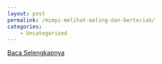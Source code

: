 ```yaml
---
layout: post
permalink: /mimpi-melihat-maling-dan-berteriak/
categories:
    - Uncategorized
---
```


[Baca Selengkapnya](/03)
